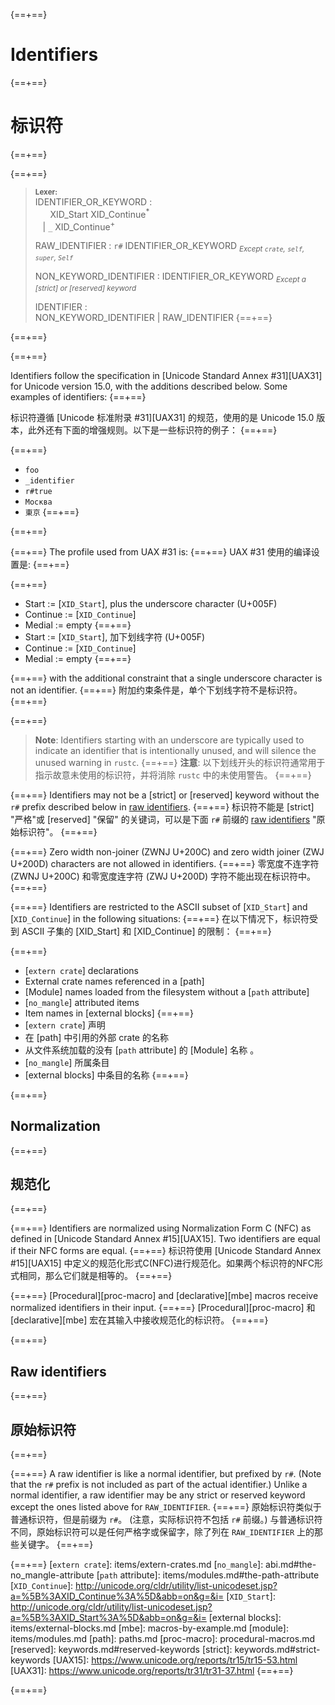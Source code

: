 {==+==}
# Identifiers
{==+==}
# 标识符
{==+==}


{==+==}
> **<sup>Lexer:<sup>**\
> IDENTIFIER_OR_KEYWORD :\
> &nbsp;&nbsp; &nbsp;&nbsp; XID_Start XID_Continue<sup>\*</sup>\
> &nbsp;&nbsp; | `_` XID_Continue<sup>+</sup>
>
> RAW_IDENTIFIER : `r#` IDENTIFIER_OR_KEYWORD <sub>*Except `crate`, `self`, `super`, `Self`*</sub>
>
> NON_KEYWORD_IDENTIFIER : IDENTIFIER_OR_KEYWORD <sub>*Except a [strict] or [reserved] keyword*</sub>
>
> IDENTIFIER :\
> NON_KEYWORD_IDENTIFIER | RAW_IDENTIFIER
{==+==}

{==+==}


{==+==}
<!-- When updating the version, update the UAX links, too. -->
Identifiers follow the specification in [Unicode Standard Annex #31][UAX31] for Unicode version 15.0, with the additions described below. Some examples of identifiers:
{==+==}
<!-- 更新版本时，也要更新UAX链接。 -->
标识符遵循 [Unicode 标准附录 #31][UAX31] 的规范，使用的是 Unicode 15.0 版本，此外还有下面的增强规则。以下是一些标识符的例子：
{==+==}


{==+==}
* `foo`
* `_identifier`
* `r#true`
* `Москва`
* `東京`
{==+==}

{==+==}


{==+==}
The profile used from UAX #31 is:
{==+==}
UAX #31 使用的编译设置是:
{==+==}


{==+==}
* Start := [`XID_Start`], plus the underscore character (U+005F)
* Continue := [`XID_Continue`]
* Medial := empty
{==+==}
* Start := [`XID_Start`], 加下划线字符 (U+005F)
* Continue := [`XID_Continue`]
* Medial := empty
{==+==}


{==+==}
with the additional constraint that a single underscore character is not an identifier.
{==+==}
附加约束条件是，单个下划线字符不是标识符。
{==+==}


{==+==}
> **Note**: Identifiers starting with an underscore are typically used to indicate an identifier that is intentionally unused, and will silence the unused warning in `rustc`.
{==+==}
> **注意**: 以下划线开头的标识符通常用于指示故意未使用的标识符，并将消除 `rustc` 中的未使用警告。
{==+==}


{==+==}
Identifiers may not be a [strict] or [reserved] keyword without the `r#` prefix described below in [raw identifiers](#raw-identifiers).
{==+==}
标识符不能是 [strict] "严格"或 [reserved] "保留" 的关键词，可以是下面 `r#` 前缀的 [raw identifiers](#raw-identifiers) "原始标识符"。
{==+==}


{==+==}
Zero width non-joiner (ZWNJ U+200C) and zero width joiner (ZWJ U+200D) characters are not allowed in identifiers.
{==+==}
零宽度不连字符 (ZWNJ U+200C) 和零宽度连字符 (ZWJ U+200D) 字符不能出现在标识符中。
{==+==}


{==+==}
Identifiers are restricted to the ASCII subset of [`XID_Start`] and [`XID_Continue`] in the following situations:
{==+==}
在以下情况下，标识符受到 ASCII 子集的 [XID_Start] 和 [XID_Continue] 的限制：
{==+==}


{==+==}
* [`extern crate`] declarations
* External crate names referenced in a [path]
* [Module] names loaded from the filesystem without a [`path` attribute]
* [`no_mangle`] attributed items
* Item names in [external blocks]
{==+==}
* [`extern crate`] 声明
* 在 [path] 中引用的外部 crate 的名称
* 从文件系统加载的没有 [`path` attribute] 的 [Module] 名称 。
* [`no_mangle`] 所属条目
* [external blocks] 中条目的名称
{==+==}


{==+==}
## Normalization
{==+==}
## 规范化
{==+==}


{==+==}
Identifiers are normalized using Normalization Form C (NFC) as defined in [Unicode Standard Annex #15][UAX15]. Two identifiers are equal if their NFC forms are equal.
{==+==}
标识符使用 [Unicode Standard Annex #15][UAX15] 中定义的规范化形式C(NFC)进行规范化。如果两个标识符的NFC形式相同，那么它们就是相等的。
{==+==}


{==+==}
[Procedural][proc-macro] and [declarative][mbe] macros receive normalized identifiers in their input.
{==+==}
[Procedural][proc-macro] 和 [declarative][mbe] 宏在其输入中接收规范化的标识符。
{==+==}


{==+==}
## Raw identifiers
{==+==}
## 原始标识符
{==+==}


{==+==}
A raw identifier is like a normal identifier, but prefixed by `r#`. (Note that
the `r#` prefix is not included as part of the actual identifier.)
Unlike a normal identifier, a raw identifier may be any strict or reserved
keyword except the ones listed above for `RAW_IDENTIFIER`.
{==+==}
原始标识符类似于普通标识符，但是前缀为 `r#`。
(注意，实际标识符不包括 `r#` 前缀。)
与普通标识符不同，原始标识符可以是任何严格字或保留字，除了列在 `RAW_IDENTIFIER` 上的那些关键字。
{==+==}


{==+==}
[`extern crate`]: items/extern-crates.md
[`no_mangle`]: abi.md#the-no_mangle-attribute
[`path` attribute]: items/modules.md#the-path-attribute
[`XID_Continue`]: http://unicode.org/cldr/utility/list-unicodeset.jsp?a=%5B%3AXID_Continue%3A%5D&abb=on&g=&i=
[`XID_Start`]:  http://unicode.org/cldr/utility/list-unicodeset.jsp?a=%5B%3AXID_Start%3A%5D&abb=on&g=&i=
[external blocks]: items/external-blocks.md
[mbe]: macros-by-example.md
[module]: items/modules.md
[path]: paths.md
[proc-macro]: procedural-macros.md
[reserved]: keywords.md#reserved-keywords
[strict]: keywords.md#strict-keywords
[UAX15]: https://www.unicode.org/reports/tr15/tr15-53.html
[UAX31]: https://www.unicode.org/reports/tr31/tr31-37.html
{==+==}

{==+==}